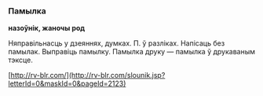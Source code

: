 ### Памылка
**назоўнік, жаночы род**

Няправільнасць у дзеяннях, думках. П. ў разліках. Напісаць без памылак. Выправіць памылку. Памылка друку — памылка ў друкаваным тэксце.

<a rel="author">[http://rv-blr.com/](http://rv-blr.com/slounik.jsp?letterId=0&maskId=0&pageId=2123)</a>
